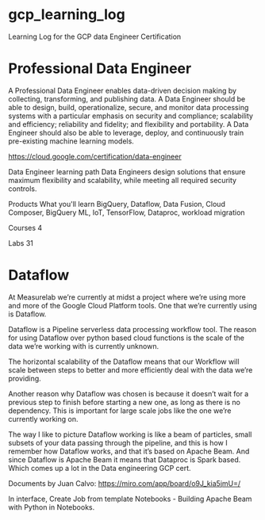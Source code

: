 # gcp_learning_log
Learning Log for the GCP data Engineer Certification 

# Professional Data Engineer
A Professional Data Engineer enables data-driven decision making by collecting, transforming, and publishing data. A Data Engineer should be able to design, build, operationalize, secure, and monitor data processing systems with a particular emphasis on security and compliance; scalability and efficiency; reliability and fidelity; and flexibility and portability. A Data Engineer should also be able to leverage, deploy, and continuously train pre-existing machine learning models.

https://cloud.google.com/certification/data-engineer


Data Engineer learning path
Data Engineers design solutions that ensure maximum flexibility and scalability, while meeting all required security controls.

Products
What you'll learn
BigQuery, Dataflow, Data Fusion, Cloud Composer, BigQuery ML, IoT, TensorFlow, Dataproc, workload migration

Courses
4

Labs
31

# Dataflow 

At Measurelab we’re currently at midst a project where we’re using more and more of the Google Cloud Platform tools. One that we’re currently using is Dataflow. 

Dataflow is a Pipeline serverless data processing workflow tool. The reason for using Dataflow over python based cloud functions is the scale of the data we’re working with is currently unknown. 

The horizontal scalability of the Dataflow means that our Workflow will scale between steps to better and more efficiently deal with the data we’re providing. 

Another reason why Dataflow was chosen is because it doesn’t wait for a previous step to finish before starting a new one, as long as there is no dependency. This is important for large scale jobs like the one we’re currently working on. 

The way I like to picture Dataflow working is like a beam of particles, small subsets of your data passing through the pipeline, and this is how I remember how Dataflow works, and that it’s based on Apache Beam. And since Dataflow is Apache Beam it means that Dataproc is Spark based. Which comes up a lot in the Data engineering GCP cert.


Documents by Juan Calvo: 
https://miro.com/app/board/o9J_kia5jmU=/

In interface, 
Create Job from template 
Notebooks - Building Apache Beam with Python in Notebooks. 










